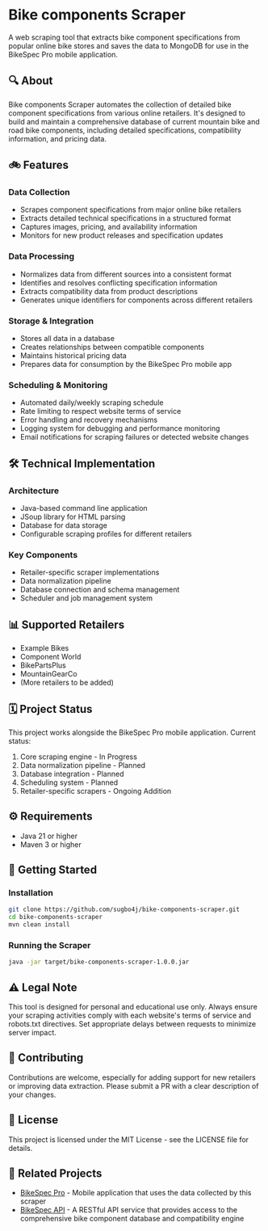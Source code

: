 # Bike components Scraper

A web scraping tool that extracts bike component specifications from popular online bike stores and saves the data to MongoDB for use in the BikeSpec Pro mobile application.

## 🔍 About

Bike components Scraper automates the collection of detailed bike component specifications from various online retailers. It's designed to build and maintain a comprehensive database of current mountain bike and road bike components, including detailed specifications, compatibility information, and pricing data.

## 🚲 Features

### Data Collection

- Scrapes component specifications from major online bike retailers
- Extracts detailed technical specifications in a structured format
- Captures images, pricing, and availability information
- Monitors for new product releases and specification updates

### Data Processing

- Normalizes data from different sources into a consistent format
- Identifies and resolves conflicting specification information
- Extracts compatibility data from product descriptions
- Generates unique identifiers for components across different retailers

### Storage & Integration

- Stores all data in a database
- Creates relationships between compatible components
- Maintains historical pricing data
- Prepares data for consumption by the BikeSpec Pro mobile app

### Scheduling & Monitoring

- Automated daily/weekly scraping schedule
- Rate limiting to respect website terms of service
- Error handling and recovery mechanisms
- Logging system for debugging and performance monitoring
- Email notifications for scraping failures or detected website changes

## 🛠️ Technical Implementation

### Architecture

- Java-based command line application
- JSoup library for HTML parsing
- Database for data storage
- Configurable scraping profiles for different retailers

### Key Components

- Retailer-specific scraper implementations
- Data normalization pipeline
- Database connection and schema management
- Scheduler and job management system

## 📊 Supported Retailers

- Example Bikes
- Component World
- BikePartsPlus
- MountainGearCo
- (More retailers to be added)

## 🗓️ Project Status

This project works alongside the BikeSpec Pro mobile application. Current status:

1. Core scraping engine - In Progress
2. Data normalization pipeline - Planned
3. Database integration - Planned
4. Scheduling system - Planned
5. Retailer-specific scrapers - Ongoing Addition

## ⚙️ Requirements

- Java 21 or higher
- Maven 3 or higher

## 🚀 Getting Started

### Installation

```bash
git clone https://github.com/sugbo4j/bike-components-scraper.git
cd bike-components-scraper
mvn clean install
```

### Running the Scraper

```bash
java -jar target/bike-components-scraper-1.0.0.jar
```

## ⚠️ Legal Note

This tool is designed for personal and educational use only. Always ensure your scraping activities comply with each website's terms of service and robots.txt directives. Set appropriate delays between requests to minimize server impact.

## 🤝 Contributing

Contributions are welcome, especially for adding support for new retailers or improving data extraction. Please submit a PR with a clear description of your changes.

## 📝 License

This project is licensed under the MIT License - see the LICENSE file for details.

## 🔗 Related Projects

- [BikeSpec Pro](https://github.com/sugbo4j/bikeSpec-app) - Mobile application that uses the data collected by this scraper
- [BikeSpec API](https://github.com/sugbo4j/bikeSpec-api) - A RESTful API service that provides access to the comprehensive bike component database and compatibility engine
